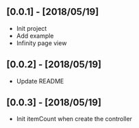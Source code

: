 ## [0.0.1] - [2018/05/19]
   * Init project
   * Add example
   * Infinity page view
   
## [0.0.2] - [2018/05/19]
   * Update README

## [0.0.3] - [2018/05/19]
   * Init itemCount when create the controller

